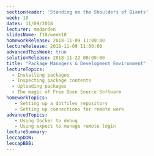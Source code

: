 ```yaml
---
sectionHeader: 'Standing on the Shoulders of Giants'
week: 10
dates: 11/09/2018
lecturer: mmdarden
slidesName: f18/week10
homeworkRelease: 2018-11-09 11:00:00
lectureRelease: 2018-11-09 11:00:00
advancedThisWeek: true
solutionRelease: 2018-11-22 00:00:00
title: "Package Managers & Development Environment"
lectureTopics:
  - Installing packages
  - Inspecting package contents
  - Uploading packages
  - The magic of Free Open Source Software
homeworkTopics:
   - Setting up a dotfiles repository
   - Setting up connections for remote work
advancedTopics:
   - Using Docker to debug
   - Using expect to manage remote login
lectureSummary:
leccapDOW:
leccapBBB:
---
```

